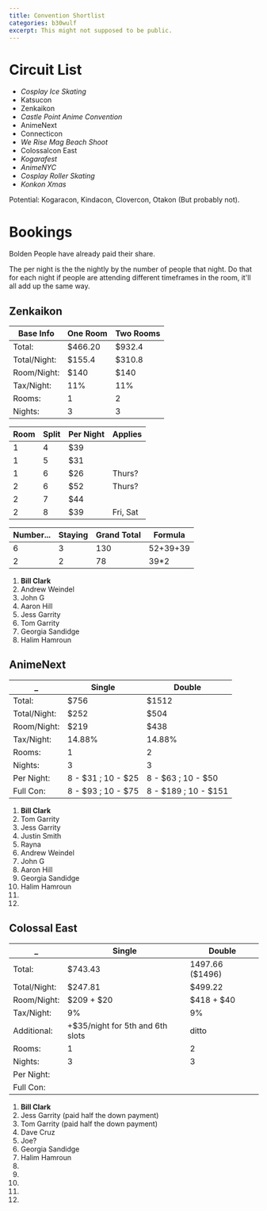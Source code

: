 ```yaml
---
title: Convention Shortlist
categories: b30wulf
excerpt: This might not supposed to be public.
---
```


# Circuit List 

* *Cosplay Ice Skating* 
* Katsucon
* Zenkaikon
* *Castle Point Anime Convention*
* AnimeNext
* Connecticon
* *We Rise Mag Beach Shoot*
* Colossalcon East
* *Kogarafest*
* *AnimeNYC*
* *Cosplay Roller Skating*
* *Konkon Xmas*

Potential: Kogaracon, Kindacon, Clovercon, Otakon (But probably not).

# Bookings

Bolden People have already paid their share.

The per night is the the nightly by the number of people that night. Do that for each night if people are attending different timeframes in the room, it'll all add up the same way.

## Zenkaikon

Base Info    | One Room | Two Rooms
-------------|----------|--------
Total:       | $466.20  | $932.4 
Total/Night: | $155.4   | $310.8 
Room/Night:  | $140     | $140   
Tax/Night:   | 11%      | 11%    
Rooms:       | 1        | 2      
Nights:      | 3        | 3      

Room | Split | Per Night | Applies
-----|-------|-----------|--------
1    | 4     | $39       | 
1    | 5     | $31       |
1    | 6     | $26       | Thurs?
2    | 6     | $52       | Thurs?
2    | 7     | $44       |
2    | 8     | $39       | Fri, Sat

Number... | Staying | Grand Total | Formula
----------|---------|-------------|----------
6         | 3       | 130         | 52+39+39
2         | 2       | 78          | 39*2

1. **Bill Clark**
2. Andrew Weindel
3. John G
4. Aaron Hill
5. Jess Garrity
6. Tom Garrity
7. Georgia Sandidge
8. Halim Hamroun

## AnimeNext

_            | Single             | Double
-------------|--------------------|--------
Total:       | $756               | $1512
Total/Night: | $252               | $504
Room/Night:  | $219               | $438
Tax/Night:   | 14.88%             | 14.88%
Rooms:       | 1                  | 2
Nights:      | 3                  | 3
Per Night:   | 8 - $31 ; 10 - $25 | 8 - $63 ; 10 - $50
Full Con:    | 8 - $93 ; 10 - $75 | 8 -  $189 ; 10 - $151

1. **Bill Clark**
2. Tom Garrity
3. Jess Garrity
4. Justin Smith
5. Rayna
6. Andrew Weindel
7. John G
8. Aaron Hill
9. Georgia Sandidge
10. Halim Hamroun
11. 
12. 

## Colossal East

_            | Single                           | Double
-------------|----------------------------------|--------
Total:       | $743.43                          | 1497.66 ($1496)
Total/Night: | $247.81                          | $499.22
Room/Night:  | $209 + $20                       | $418 + $40
Tax/Night:   | 9%                               | 9%
Additional:  | +$35/night for 5th and 6th slots | ditto
Rooms:       | 1                                | 2
Nights:      | 3                                | 3
Per Night:   |                                  |
Full Con:    |                                  |

1. **Bill Clark**
2. Jess Garrity (paid half the down payment)
3. Tom Garrity (paid half the down payment)
4. Dave Cruz
5. Joe?
6. Georgia Sandidge
7. Halim Hamroun
8. 
9. 
10. 
11. 
12. 